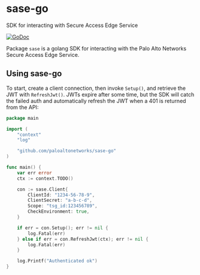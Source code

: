 # sase-go
SDK for interacting with Secure Access Edge Service

[![GoDoc](https://godoc.org/github.com/PaloAltoNetworks/sase-go?status.svg)](https://godoc.org/github.com/PaloAltoNetworks/sase-go)

Package `sase` is a golang SDK for interacting with the Palo Alto Networks Secure Access Edge Service.

## Using sase-go

To start, create a client connection, then invoke `Setup()`, and retrieve the JWT with `RefreshJwt()`.  JWTs expire after some time, but the SDK will catch the failed auth and automatically refresh the JWT when a 401 is returned from the API:

```go
package main

import (
    "context"
    "log"

    "github.com/paloaltonetworks/sase-go"
)

func main() {
    var err error
    ctx := context.TODO()

    con := sase.Client{
        ClientId: "1234-56-78-9",
        ClientSecret: "a-b-c-d",
        Scope: "tsg_id:123456789",
        CheckEnvironment: true,
    }

    if err = con.Setup(); err != nil {
        log.Fatal(err)
    } else if err = con.RefreshJwt(ctx); err != nil {
        log.Fatal(err)
    }

    log.Printf("Authenticated ok")
}
```
